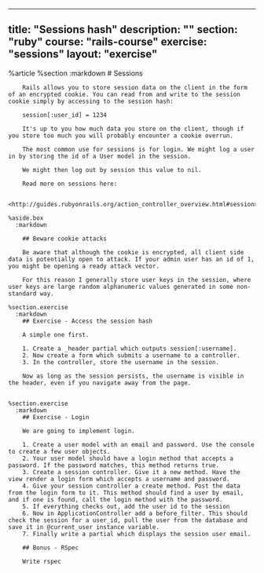 ---
  title: "Sessions hash"
  description: ""
  section: "ruby"
  course: "rails-course"
  exercise: "sessions"
  layout: "exercise"
  ---
  
  %article
    %section
      :markdown
        # Sessions
  
        Rails allows you to store session data on the client in the form of an encrypted cookie. You can read from and write to the session cookie simply by accessing to the session hash:
  
        session[:user_id] = 1234
  
        It's up to you how much data you store on the client, though if you store too much you will probably encounter a cookie overrun.
  
        The most common use for sessions is for login. We might log a user in by storing the id of a User model in the session.
  
        We might then log out by session this value to nil.
  
        Read more on sessions here:
  
        <http://guides.rubyonrails.org/action_controller_overview.html#session>
  
    %aside.box
      :markdown
  
        ## Beware cookie attacks
  
        Be aware that although the cookie is encrypted, all client side data is potentially open to attack. If your admin user has an id of 1, you might be opening a ready attack vector.
  
        For this reason I generally store user keys in the session, where user keys are large random alphanumeric values generated in some non-standard way.
  
    %section.exercise
      :markdown
        ## Exercise - Access the session hash
  
        A simple one first.
  
        1. Create a _header partial which outputs session[:username].
        2. Now create a form which submits a username to a controller.
        3. In the controller, store the username in the session.
  
        Now as long as the session persists, the username is visible in the header, even if you navigate away from the page.
  
  
    %section.exercise
      :markdown
        ## Exercise - Login
  
        We are going to implement login.
  
        1. Create a user model with an email and password. Use the console to create a few user objects.
        2. Your user model should have a login method that accepts a password. If the password matches, this method returns true.
        3. Create a session controller. Give it a new method. Have the view render a login form which accepts a username and password.
        4. Give your session controller a create method. Post the data from the login form to it. This method should find a user by email, and if one is found, call the login method with the password.
        5. If everything checks out, add the user id to the session
        6. Now in ApplicationController add a before_filter. This should check the session for a user_id, pull the user from the database and save it in @current_user instance variable.
        7. Finally write a partial which displays the session user email.
  
        ## Bonus - RSpec
  
        Write rspec
  